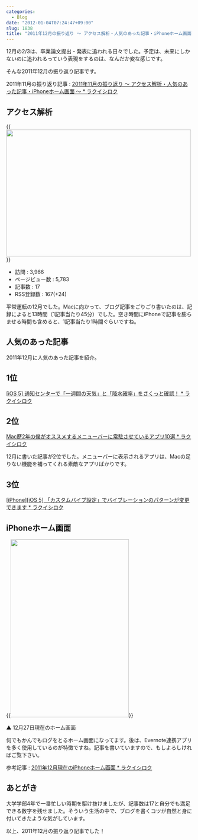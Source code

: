 ```yaml
---
categories:
  - Blog
date: "2012-01-04T07:24:47+09:00"
slug: 1838
title: "2011年12月の振り返り 〜 アクセス解析・人気のあった記事・iPhoneホーム画面 〜"
---
```


12月の2/3は、卒業論文提出・発表に追われる日々でした。予定は、未来にしかないのに追われるっていう表現をするのは、なんだか変な感じです。

そんな2011年12月の振り返り記事です。

2011年11月の振り返り記事 : [2011年11月の振り返り 〜 アクセス解析・人気のあった記事・iPhoneホーム画面 〜 * ラクイシロク](http://rakuishi.com/monthly/1598/)

## アクセス解析

{{<img alt="" src="/images/2012/01/1838_1.png" width="500" height="342">}}

* 訪問 : 3,966
* ページビュー数 : 5,783
* 記事数 : 17
* RSS登録数 : 167(+24)

平常運転の12月でした。Macに向かって、ブログ記事をごりごり書いたのは、記録によると13時間（1記事当たり45分）でした。空き時間にiPhoneで記事を膨らませる時間も含めると、1記事当たり1時間ぐらいですね。

## 人気のあった記事

2011年12月に人気のあった記事を紹介。

## 1位

[[iOS 5] 通知センターで「一週間の天気」と「降水確率」をさくっと確認！ * ラクイシロク](http://rakuishi.com/archives/921/)

## 2位

[Mac歴2年の僕がオススメするメニューバーに常駐させているアプリ10選 * ラクイシロク](http://rakuishi.com/archives/1546/)

12月に書いた記事が2位でした。メニューバーに表示されるアプリは、Macの足りない機能を補ってくれる素敵なアプリばかりです。

## 3位

[[iPhone][iOS 5] 「カスタムバイブ設定」でバイブレーションのパターンが変更できます * ラクイシロク](http://rakuishi.com/archives/957/)

## iPhoneホーム画面

{{<img alt="" src="/images/2011/12/1838_2.png" width="320" height="480">}}

▲ 12月27日現在のホーム画面

何でもかんでもログをとるホーム画面になってます。後は、Evernote連携アプリを多く使用しているのが特徴ですね。記事を書いていますので、もしよろしければご覧下さい。

参考記事 : [2011年12月現在のiPhoneホーム画面 * ラクイシロク](http://rakuishi.com/archives/1780/)

## あとがき

大学学部4年で一番忙しい時期を駆け抜けましたが、記事数は17と自分でも満足できる数字を残せました。そういう生活の中で、ブログを書くコツが自然と身に付いてきたような気がしています。

以上、2011年12月の振り返り記事でした！
